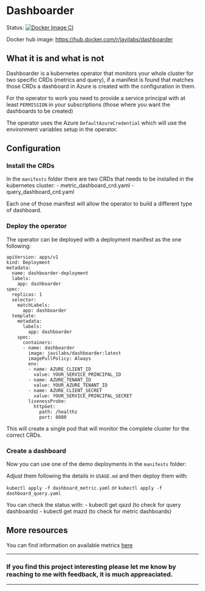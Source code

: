 # Dashboarder


Status:
[![Docker Image CI](https://github.com/javiermarasco/dashboarder/actions/workflows/docker-image.yml/badge.svg)](https://github.com/javiermarasco/dashboarder/actions/workflows/docker-image.yml)

Docker hub image: https://hub.docker.com/r/javilabs/dashboarder

## What it is and what is not

Dashboarder is a kubernetes operator that monitors your whole cluster for two specific CRDs (metrics and query), if a manifest
is found that matches those CRDs a dashboard in Azure is created with the configuration in them.

For the operator to work you need to provide a service principal with at least `PERMISSION` in your subscriptions (those where you
want the dashboards to be created)

The operator uses the Azure `DefaultAzureCredential` which will use the environment variables setup in the operator.

## Configuration


### Install the CRDs

In the `manifests` folder there are two CRDs that needs to be installed in the kubernetes cluster: 
    - metric_dashboard_crd.yaml
    - query_dashboard_crd.yaml

Each one of those manifest will allow the operator to build a different type of dashboard.

### Deploy the operator

The operator can be deployed with a deployment manifest as the one following:

```
apiVersion: apps/v1
kind: Deployment
metadata:
  name: dashboarder-deployment
  labels:
    app: dashboarder
spec:
  replicas: 1
  selector:
    matchLabels:
      app: dashboarder
  template:
    metadata:
      labels:
        app: dashboarder
    spec:
      containers:
      - name: dashboarder
        image: javilabs/dashboarder:latest
        imagePullPolicy: Always
        env:
        - name: AZURE_CLIENT_ID
          value: YOUR_SERVICE_PRINCIPAL_ID
        - name: AZURE_TENANT_ID
          value: YOUR_AZURE_TENANT_ID
        - name: AZURE_CLIENT_SECRET
          value: YOUR_SERVICE_PRINCIPAL_SECRET
        livenessProbe:
          httpGet:
            path: /healthz
            port: 8080
```

This will create a single pod that will monitor the complete cluster for the correct CRDs.

### Create a dashboard

Now you can use one of the demo deployments in the `manifests` folder:

Adjust them following the details in `USAGE.md` and then deploy them with:

`kubectl apply -f dashboard_metric.yaml` or `kubectl apply -f dashboard_query.yaml`

You can check the status with:
    - kubectl get qazd (to check for query dashboards)
    - kubectl get mazd (to check for metric dashboards)

## More resources

You can find information on available metrics [here](https://docs.microsoft.com/en-us/azure/azure-monitor/essentials/metrics-supported#microsoftcontainerservicemanagedclusters)

---

### If you find this project interesting please let me know by reaching to me with feedback, it is much appreaciated.
---
